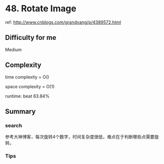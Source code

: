 # 48. Rotate Image

ref: http://www.cnblogs.com/grandyang/p/4389572.html

## Difficulty for me

Medium

## Complexity
time complexity = O()

space complexity = O(1)

runtime: beat 63.84%

## Summary
### search

参考大神博客，每次旋转4个数字，时间复杂度很低，难点在于判断哪些点需要旋转。

### Tips

